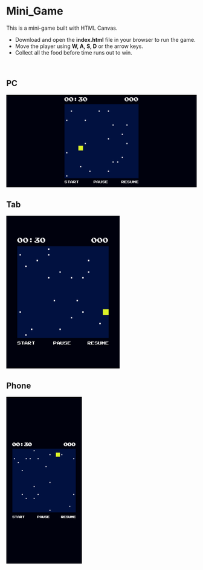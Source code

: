 # Mini_Game

This is a mini-game built with HTML Canvas.
<ul>
  <li>Download and open the <b>index.html</b> file in your browser to run the game.</li>
  <li>Move the player using <b>W, A, S, D</b> or the arrow keys.</li>
  <li>Collect all the food before time runs out to win.</li>
</ul>
<br>

<h2>PC</h2>
<img width="600" alt="PC" src="images/PC.png">
<br>
<h2>Tab</h2>
<img width="300" alt="Tab" src="images/Tab.png">
<br>
<h2>Phone</h2>
<img width="200" alt="Phone" src="images/Phone.png">
